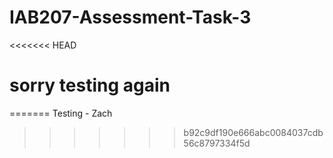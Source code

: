# IAB207-Assessment-Task-3
<<<<<<< HEAD
# sorry testing again
=======
Testing - Zach
>>>>>>> b92c9df190e666abc0084037cdb56c8797334f5d
